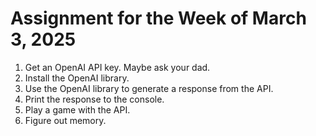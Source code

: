 # Assignment for the Week of March 3, 2025

1. Get an OpenAI API key. Maybe ask your dad. 
2. Install the OpenAI library. 
3. Use the OpenAI library to generate a response from the API. 
4. Print the response to the console. 
5. Play a game with the API. 
6. Figure out memory.